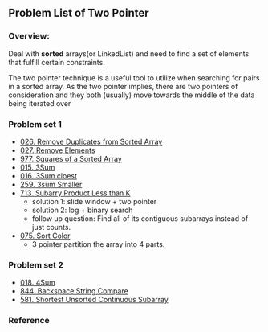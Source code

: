 ## Problem List of Two Pointer ##
### **Overview**:   
Deal with **sorted** arrays(or LinkedList) and need to find a set of elements that fulfill certain constraints.

The two pointer technique is a useful tool to utilize when searching for pairs in a sorted array. As the two pointer implies, there are two pointers of consideration and they both (usually) move towards the middle of the data being iterated over

### Problem set 1
+ [026. Remove Duplicates from Sorted Array][1]
+ [027. Remove Elements][2]
+ [977. Squares of a Sorted Array][3]
+ [015. 3Sum][4]
+ [016. 3Sum cloest][5]
+ [259. 3sum Smaller][6]
+ [713. Subarry Product Less than K][7] 
    + solution 1: slide window + two pointer
    + solution 2: log + binary search
    + follow up question: Find all of its contiguous subarrays instead of just counts.
+ [075. Sort Color][8]
    + 3 pointer partition the array into 4 parts.

### Problem set 2
+ [018. 4Sum][9]
+ [844. Backspace String Compare][10]
+ [581. Shortest Unsorted Continuous Subarray][11]

### Reference

[1]: https://leetcode.com/problems/remove-duplicates-from-sorted-array
[2]: https://leetcode.com/problems/remove-element
[3]: https://leetcode.com/problems/squares-of-a-sorted-array
[4]: https://leetcode.com/problems/3sum
[5]: https://leetcode.com/problems/3sum-closest
[6]: https://leetcode.com/problems/3sum-smaller
[7]: https://leetcode.com/problems/subarray-product-less-than-k
[8]: https://leetcode.com/problems/sort-colors/
[9]: https://leetcode.com/problems/4sum/
[10]: https://leetcode.com/problems/backspace-string-compare/
[11]: https://leetcode.com/problems/shortest-unsorted-continuous-subarray/